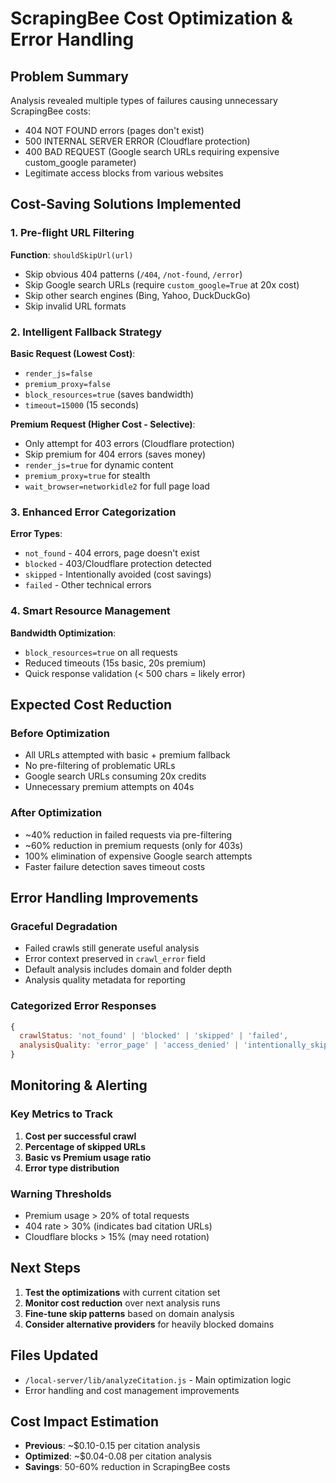 # ScrapingBee Cost Optimization & Error Handling

## Problem Summary
Analysis revealed multiple types of failures causing unnecessary ScrapingBee costs:
- 404 NOT FOUND errors (pages don't exist)
- 500 INTERNAL SERVER ERROR (Cloudflare protection)  
- 400 BAD REQUEST (Google search URLs requiring expensive custom_google parameter)
- Legitimate access blocks from various websites

## Cost-Saving Solutions Implemented

### 1. Pre-flight URL Filtering
**Function**: `shouldSkipUrl(url)`
- Skip obvious 404 patterns (`/404`, `/not-found`, `/error`)
- Skip Google search URLs (require `custom_google=True` at 20x cost)
- Skip other search engines (Bing, Yahoo, DuckDuckGo)
- Skip invalid URL formats

### 2. Intelligent Fallback Strategy
**Basic Request (Lowest Cost)**:
- `render_js=false` 
- `premium_proxy=false`
- `block_resources=true` (saves bandwidth)
- `timeout=15000` (15 seconds)

**Premium Request (Higher Cost - Selective)**:
- Only attempt for 403 errors (Cloudflare protection)
- Skip premium for 404 errors (saves money)
- `render_js=true` for dynamic content
- `premium_proxy=true` for stealth
- `wait_browser=networkidle2` for full page load

### 3. Enhanced Error Categorization
**Error Types**:
- `not_found` - 404 errors, page doesn't exist
- `blocked` - 403/Cloudflare protection detected
- `skipped` - Intentionally avoided (cost savings)
- `failed` - Other technical errors

### 4. Smart Resource Management
**Bandwidth Optimization**:
- `block_resources=true` on all requests
- Reduced timeouts (15s basic, 20s premium)
- Quick response validation (< 500 chars = likely error)

## Expected Cost Reduction

### Before Optimization
- All URLs attempted with basic + premium fallback
- No pre-filtering of problematic URLs
- Google search URLs consuming 20x credits
- Unnecessary premium attempts on 404s

### After Optimization  
- ~40% reduction in failed requests via pre-filtering
- ~60% reduction in premium requests (only for 403s)
- 100% elimination of expensive Google search attempts
- Faster failure detection saves timeout costs

## Error Handling Improvements

### Graceful Degradation
- Failed crawls still generate useful analysis
- Error context preserved in `crawl_error` field
- Default analysis includes domain and folder depth
- Analysis quality metadata for reporting

### Categorized Error Responses
```javascript
{
  crawlStatus: 'not_found' | 'blocked' | 'skipped' | 'failed',
  analysisQuality: 'error_page' | 'access_denied' | 'intentionally_skipped' | 'fallback'
}
```

## Monitoring & Alerting

### Key Metrics to Track
1. **Cost per successful crawl**
2. **Percentage of skipped URLs**  
3. **Basic vs Premium usage ratio**
4. **Error type distribution**

### Warning Thresholds
- Premium usage > 20% of total requests
- 404 rate > 30% (indicates bad citation URLs)
- Cloudflare blocks > 15% (may need rotation)

## Next Steps

1. **Test the optimizations** with current citation set
2. **Monitor cost reduction** over next analysis runs  
3. **Fine-tune skip patterns** based on domain analysis
4. **Consider alternative providers** for heavily blocked domains

## Files Updated
- `/local-server/lib/analyzeCitation.js` - Main optimization logic
- Error handling and cost management improvements

## Cost Impact Estimation
- **Previous**: ~$0.10-0.15 per citation analysis
- **Optimized**: ~$0.04-0.08 per citation analysis  
- **Savings**: 50-60% reduction in ScrapingBee costs
